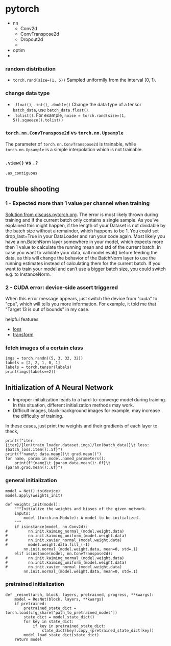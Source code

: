 # pytorch
+ nn
  + Conv2d
  + ConvTranspose2d
  + Dropout2d
  + 
+ optim
+ 
### random distribution
+ `torch.rand(size=(1, 5))` Sampled uniformlly from the interval [0, 1).
### change data type
+ `.float()`, `.int()`, `.double()` Change the data type of a tensor `batch_data`, use `batch_data.float()`.
+ `.tolist()`. For example, `noise = torch.rand(size=(1, 5)).squeeze().tolist()`

### `torch.nn.ConvTranspose2d` vs `torch.nn.Upsample`
The parameter of `torch.nn.ConvTranspose2d` is trainable, while `torch.nn.Upsample` is a simple interpolation which is not trainable.

### `.view()` vs `.?`
`.as_contiguous`

## trouble shooting
### 1 - Expected more than 1 value per channel when training
[Solution from discuss.pytorch.org](https://discuss.pytorch.org/t/error-expected-more-than-1-value-per-channel-when-training/26274). The error is most likely thrown during training and if the current batch only contains a single sample. As you’ve explained this might happen, if the length of your Dataset is not dividable by the batch size without a remainder, which happens to be 1. You could set drop_last=True in your DataLoader and run your code again. Most likely you have a nn.BatchNorm layer somewhere in your model, which expects more then 1 value to calculate the running mean and std of the current batch. In case you want to validate your data, call model.eval() before feeding the data, as this will change the behavior of the BatchNorm layer to use the running estimates instead of calculating them for the current batch.
If you want to train your model and can’t use a bigger batch size, you could switch e.g. to InstanceNorm.
### 2 - CUDA error: device-side assert triggered
When this error message appears, just switch the device from "cuda" to "cpu", which will tells you more information. For example, it told me that "Target 13 is out of bounds" in my case.

helpful features
+ [loss](loss.md)
+ [transform](transform.md)
### fetch images of a certain class
```
imgs = torch.randn((5, 3, 32, 32))
labels = [2, 2, 1, 0, 1]
labels = torch.tensor(labels)
print(imgs[labels==2])
```
## Initialization of A Neural Network
+ Improper initialization leads to a hard-to-converge model during training. In this situation, different initialization methods may work.
+ Difficult images, black-background images for example, may increase the difficulty of training.

In these cases, just print the weights and their gradients of each layer to theck,
```
print(f"iter: {iter}/{len(train_loader.dataset.imgs)/len(batch_data)}\t loss: {batch_loss.item():.5f}")
print(f"name\t data.mean()\t grad.mean()")
for name, param in model.named_parameters():
    print(f"{name}\t {param.data.mean():.6f}\t {param.grad.mean():.6f}")
```
### general initialization
```
model = Net().to(device)
model.apply(weights_init)

def weights_init(model):
    """Initialize the weights and biases of the given network.
    inputs:
        model (torch.nn.Module): A model to be initialized.
    """
    if isinstance(model, nn.Conv2d):
#         nn.init.kaiming_normal_(model.weight.data)
#         nn.init.kaiming_uniform_(model.weight.data)
#         nn.init.xavier_normal_(model.weight.data)
#         model.weight.data.fill_(-1)
        nn.init.normal_(model.weight.data, mean=0, std=.1)
    elif isinstance(model, nn.ConvTranspose2d):
#         nn.init.kaiming_normal_(model.weight.data)
#         nn.init.kaiming_uniform_(model.weight.data)
#         nn.init.xavier_normal_(model.weight.data)
        nn.init.normal_(model.weight.data, mean=0, std=.1)
```
### pretrained initialization
```
def _resnet(arch, block, layers, pretrained, progress, **kwargs):
    model = ResNet(block, layers, **kwargs)
    if pretrained:
        pretrained_state_dict = torch.load(cfg_share["path_to_pretrained_model"])
        state_dict = model.state_dict()
        for key in state_dict:
            if key in pretrained_state_dict:
                state_dict[key].copy_(pretrained_state_dict[key])
        model.load_state_dict(state_dict)
    return model
```